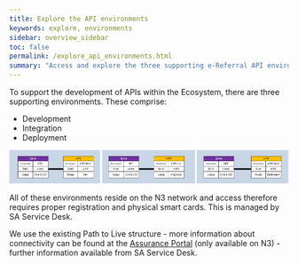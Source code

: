 ```yaml
---
title: Explore the API environments
keywords: explore, environments
sidebar: overview_sidebar
toc: false
permalink: /explore_api_environments.html
summary: "Access and explore the three supporting e-Referral API environments"
---
```


To support the development of APIs within the Ecosystem, there are three supporting environments. These comprise:

* Development
* Integration
* Deployment

![Environments](images/explore/Environments.png)

All of these environments reside on the N3 network and access therefore requires proper registration and physical smart cards. This is managed by SA Service Desk.

We use the existing Path to Live structure - more information about connectivity can be found at the [Assurance Portal](http://www.assurancesupport.digital.nhs.uk/) (only available on N3) - further information available from SA Service Desk.
